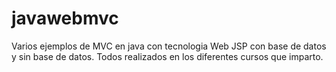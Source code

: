# javawebmvc
Varios ejemplos de MVC en java con tecnologia Web JSP con base de datos y sin base de datos.
Todos realizados en los diferentes cursos que imparto.
